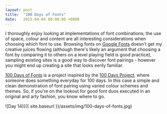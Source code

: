 ```yaml
---
layout: post
title:  "100 Days of Fonts"
date:   2015-04-04 00:00:00 +0000
---
```

I thoroughly enjoy looking at implementations of font combinations; the use of space, colour and content are all interesting considerations when choosing which font to use. Browsing fonts on [Google Fonts](http://www.google.com/fonts) doesn't get my creative juices flowing (although there's likely an argument that choosing a font by comparing it to others on a level playing field is good practice), sampling existing sites is a good way to discover font pairings - however you might end up creating a site that looks eerily familiar.

[100 Days of Fonts](http://100daysoffonts.com/) is a project inspired by the [100 Days Project](http://100daysproject.co.nz/), where someone does something everyday for 100 days. In this case a simple and clean demonstration of font pairing using varied colour schemes and themes. So, if you're on the lookout for good font duos executed in an original and arty fashion, you know where to go.

![Day 14]({{ site.baseurl }}/assets/img/100-days-of-fonts.jpg)